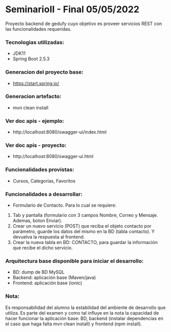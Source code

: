 # SeminarioII - Final 05/05/2022
Proyecto backend de gedufy cuyo objetivo es proveer servicios REST con las funcionalidades requeridas.

### Tecnologias utilizadas:
- JDK11
- Spring Boot 2.5.3

### Generacion del proyecto base:
-  https://start.spring.io/

### Generacion artefacto:
-  mvn clean install

### Ver doc apis - ejemplo:
-  http://localhost:8080/swagger-ui/index.html

### Ver doc apis - proyecto:
-  http://localhost:8080/swagger-ui.html

### Funcionalidades provistas:
- Cursos, Categorías, Favoritos

### Funcionalidades a desarrollar:
- Formulario de Contacto. Para lo cual se requiere: 
1) Tab y pantalla (formulario con 3 campos Nombre, Correo y Mensaje. Ademas, boton Enviar).
2) Crear un nuevo servicio (POST) que reciba el objeto contacto por parámetro, guarde los datos del mismo en la BD (tabla contacto). Y devuelva la respuesta al frontend.
3) Crear la nueva tabla en BD: CONTACTO, para guardar la información que recibe el dicho servicio.

### Arquitectura base disponible para iniciar el desarrollo:
- BD: dump de BD MySQL
- Backend: aplicación base (Maven/java) 
- Frontend: aplicación base (ionic)

### Nota:
Es responsabilidad del alumno la estabilidad del ambiente de desarrollo que utiliza. Es parte del examen y como tal influye en la nota la capacidad de hacer funcionar la aplicación base: BD, backend (instalar dependencias en el caso que haga falta mvn clean install) y frontend (npm install).